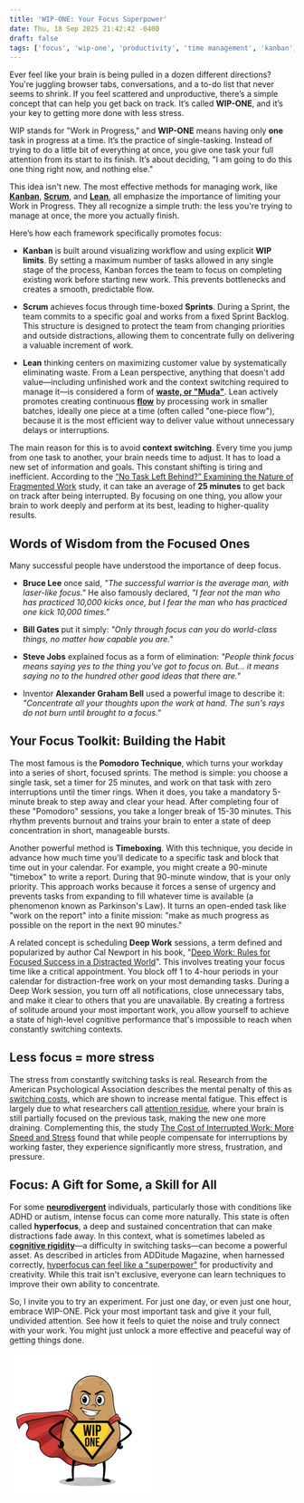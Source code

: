 ```yaml
---
title: 'WIP-ONE: Your Focus Superpower'
date: Thu, 18 Sep 2025 21:42:42 -0400
draft: false
tags: ['focus', 'wip-one', 'productivity', 'time management', 'kanban', 'scrum', 'lean', 'agile', 'context switching', 'pomodoro technique', 'deep work', 'neurodiversity']
---
```

Ever feel like your brain is being pulled in a dozen different directions? You're juggling browser tabs, conversations, and a to-do list that never seems to shrink. If you feel scattered and unproductive, there’s a simple concept that can help you get back on track. It’s called **WIP-ONE**, and it’s your key to getting more done with less stress.

WIP stands for "Work in Progress," and **WIP-ONE** means having only **one** task in progress at a time. It’s the practice of single-tasking. Instead of trying to do a little bit of everything at once, you give one task your full attention from its start to its finish. It’s about deciding, "I am going to do this one thing right now, and nothing else."

This idea isn't new. The most effective methods for managing work, like [**Kanban**](https://en.wikipedia.org/wiki/Kanban_(development)), [**Scrum**](https://www.scrum.org/resources/what-is-scrum), and [**Lean**](https://www.lean.org/lexicon/flow), all emphasize the importance of limiting your Work in Progress. They all recognize a simple truth: the less you're trying to manage at once, the more you actually finish.

Here’s how each framework specifically promotes focus:

* **Kanban** is built around visualizing workflow and using explicit **WIP limits**. By setting a maximum number of tasks allowed in any single stage of the process, Kanban forces the team to focus on completing existing work before starting new work. This prevents bottlenecks and creates a smooth, predictable flow.
* **Scrum** achieves focus through time-boxed **Sprints**. During a Sprint, the team commits to a specific goal and works from a fixed Sprint Backlog. This structure is designed to protect the team from changing priorities and outside distractions, allowing them to concentrate fully on delivering a valuable increment of work.

* **Lean** thinking centers on maximizing customer value by systematically eliminating waste. From a Lean perspective, anything that doesn't add value—including unfinished work and the context switching required to manage it—is considered a form of [**waste, or "Muda"**](https://www.lean.org/lexicon/muda). Lean actively promotes creating continuous [**flow**](https://www.lean.org/lexicon/flow) by processing work in smaller batches, ideally one piece at a time (often called "one-piece flow"), because it is the most efficient way to deliver value without unnecessary delays or interruptions.

The main reason for this is to avoid **context switching**. Every time you jump from one task to another, your brain needs time to adjust. It has to load a new set of information and goals. This constant shifting is tiring and inefficient. According to the  [“No Task Left Behind?” Examining the Nature of Fragmented Work](https://www.ics.uci.edu/~gmark/CHI2005.pdf) study, it can take an average of **25 minutes** to get back on track after being interrupted. By focusing on one thing, you allow your brain to work deeply and perform at its best, leading to higher-quality results.

## Words of Wisdom from the Focused Ones

Many successful people have understood the importance of deep focus.

* **Bruce Lee** once said, *"The successful warrior is the average man, with laser-like focus."* He also famously declared, *"I fear not the man who has practiced 10,000 kicks once, but I fear the man who has practiced one kick 10,000 times."*

* **Bill Gates** put it simply: *"Only through focus can you do world-class things, no matter how capable you are."*

* **Steve Jobs** explained focus as a form of elimination: *"People think focus means saying yes to the thing you've got to focus on. But... it means saying no to the hundred other good ideas that there are."*

* Inventor **Alexander Graham Bell** used a powerful image to describe it: *"Concentrate all your thoughts upon the work at hand. The sun's rays do not burn until brought to a focus."*

## Your Focus Toolkit: Building the Habit

The most famous is the **Pomodoro Technique**, which turns your workday into a series of short, focused sprints. The method is simple: you choose a single task, set a timer for 25 minutes, and work on that task with zero interruptions until the timer rings. When it does, you take a mandatory 5-minute break to step away and clear your head. After completing four of these "Pomodoro" sessions, you take a longer break of 15-30 minutes. This rhythm prevents burnout and trains your brain to enter a state of deep concentration in short, manageable bursts.

Another powerful method is **Timeboxing**. With this technique, you decide in advance how much time you'll dedicate to a specific task and block that time out in your calendar. For example, you might create a 90-minute "timebox" to write a report. During that 90-minute window, that is your only priority. This approach works because it forces a sense of urgency and prevents tasks from expanding to fill whatever time is available (a phenomenon known as Parkinson's Law). It turns an open-ended task like "work on the report" into a finite mission: "make as much progress as possible on the report in the next 90 minutes."

A related concept is scheduling **Deep Work** sessions, a term defined and popularized by author Cal Newport in his book, "[Deep Work: Rules for Focused Success in a Distracted World](https://www.calnewport.com/books/deep-work/)". This involves treating your focus time like a critical appointment. You block off 1 to 4-hour periods in your calendar for distraction-free work on your most demanding tasks. During a Deep Work session, you turn off all notifications, close unnecessary tabs, and make it clear to others that you are unavailable. By creating a fortress of solitude around your most important work, you allow yourself to achieve a state of high-level cognitive performance that's impossible to reach when constantly switching contexts.

## Less focus = more stress

The stress from constantly switching tasks is real. Research from the American Psychological Association describes the mental penalty of this as [switching costs](https://www.apa.org/research/action/multitasking), which are shown to increase mental fatigue. This effect is largely due to what researchers call [attention residue](https://hbr.org/2013/01/have-15-minutes-between-meeti), where your brain is still partially focused on the previous task, making the new one more draining. Complementing this, the study [The Cost of Interrupted Work: More Speed and Stress](https://ics.uci.edu/~gmark/chi08-mark.pdf) found that while people compensate for interruptions by working faster, they experience significantly more stress, frustration, and pressure.

## Focus: A Gift for Some, a Skill for All

For some [**neurodivergent**](https://en.wikipedia.org/wiki/Neurodiversity) individuals, particularly those with conditions like ADHD or autism, intense focus can come more naturally. This state is often called **hyperfocus**, a deep and sustained concentration that can make distractions fade away. In this context, what is sometimes labeled as [**cognitive rigidity**](https://en.wikipedia.org/wiki/Rigidity_(psychology))—a difficulty in switching tasks—can become a powerful asset. As described in articles from ADDitude Magazine, when harnessed correctly, [hyperfocus can feel like a "superpower"](https://www.additudemag.com/adhd-superpowers-discover-and-unlock-strengths/) for productivity and creativity. While this trait isn't exclusive, everyone can learn techniques to improve their own ability to concentrate.

So, I invite you to try an experiment. For just one day, or even just one hour, embrace WIP-ONE. Pick your most important task and give it your full, undivided attention. See how it feels to quiet the noise and truly connect with your work. You might just unlock a more effective and peaceful way of getting things done.

![](/images/2025/wip-one-your-focus-superpower.png)